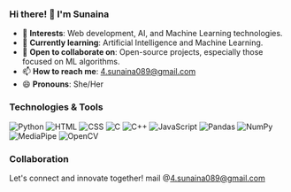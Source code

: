 ### Hi there! 👋 I'm Sunaina

- 🔭 **Interests**: Web development, AI, and Machine Learning technologies.
- 🌱 **Currently learning**: Artificial Intelligence and Machine Learning.
- 🤝 **Open to collaborate on**: Open-source projects, especially those focused on ML algorithms.
- 📫 **How to reach me**: [4.sunaina089@gmail.com](mailto:4.sunaina089@gmail.com)
- 😄 **Pronouns**: She/Her

### Technologies & Tools

![Python](https://img.shields.io/badge/-Python-3776AB?style=flat-square&logo=python&logoColor=white)
![HTML](https://img.shields.io/badge/-HTML-E34F26?style=flat-square&logo=html5&logoColor=white)
![CSS](https://img.shields.io/badge/-CSS-1572B6?style=flat-square&logo=css3&logoColor=white)
![C](https://img.shields.io/badge/-C-A8B9CC?style=flat-square&logo=c&logoColor=white)
![C++](https://img.shields.io/badge/-C++-00599C?style=flat-square&logo=c%2B%2B&logoColor=white)
![JavaScript](https://img.shields.io/badge/-JavaScript-F7DF1E?style=flat-square&logo=javascript&logoColor=black)
![Pandas](https://img.shields.io/badge/-Pandas-150458?style=flat-square&logo=pandas&logoColor=white)
![NumPy](https://img.shields.io/badge/-NumPy-013243?style=flat-square&logo=numpy&logoColor=white)
![MediaPipe](https://img.shields.io/badge/-MediaPipe-ffbe00?style=flat-square&logo=mediapipe&logoColor=black)
![OpenCV](https://img.shields.io/badge/-OpenCV-5C3EE8?style=flat-square&logo=opencv&logoColor=white)

### Collaboration

Let's connect and innovate together! 
mail @[4.sunaina089@gmail.com](mailto:4.sunaina089@gmail.com)
